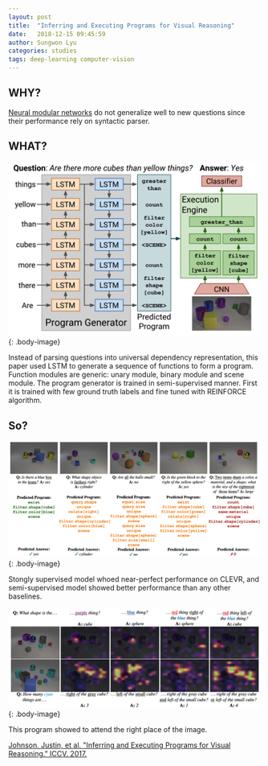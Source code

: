 ```yaml
---
layout: post
title:  "Inferring and Executing Programs for Visual Reasoning"
date:   2018-12-15 09:45:59
author: Sungwon Lyu
categories: studies
tags: deep-learning computer-vision
---
```

## WHY? 
[Neural modular networks]() do not generalize well to new questions since their performance rely on syntactic parser. 

## WHAT?
![image](/assets/images/iep1.png){: .body-image}

Instead of parsing questions into universal dependency representation, this paper used LSTM to generate a sequence of functions to form a program. Function modules are generic: unary module, binary module and scene module. The program generator is trained in semi-supervised manner. First it is trained with few ground truth labels and fine tuned with REINFORCE algorithm. 

## So?
![image](/assets/images/iep2.png){: .body-image}

Stongly supervised model whoed near-perfect performance on CLEVR, and semi-supervised model showed better performance than any other baselines. 

![image](/assets/images/iep3.png){: .body-image}

This program showed to attend the right place of the image. 

[Johnson, Justin, et al. "Inferring and Executing Programs for Visual Reasoning." ICCV. 2017.](http://openaccess.thecvf.com/content_ICCV_2017/papers/Johnson_Inferring_and_Executing_ICCV_2017_paper.pdf)